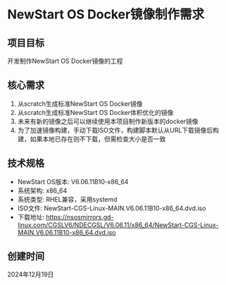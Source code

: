 # NewStart OS Docker镜像制作需求

## 项目目标
开发制作NewStart OS Docker镜像的工程

## 核心需求
1. 从scratch生成标准NewStart OS Docker镜像
2. 从scratch生成标准NewStart OS Docker体积优化的镜像
3. 未来有新的镜像之后可以继续使用本项目制作新版本的docker镜像
4. 为了加速镜像构建，手动下载ISO文件，构建脚本默认从URL下载镜像后构建，如果本地已存在则不下载，但需检查大小是否一致

## 技术规格
- NewStart OS版本: V6.06.11B10-x86_64
- 系统架构: x86_64
- 系统类型: RHEL兼容，采用systemd
- ISO文件: NewStart-CGS-Linux-MAIN.V6.06.11B10-x86_64.dvd.iso
- 下载地址: https://nsosmirrors.gd-linux.com/CGSLV6/NDECGSL/V6.06.11/x86_64/NewStart-CGS-Linux-MAIN.V6.06.11B10-x86_64.dvd.iso

## 创建时间
2024年12月19日
